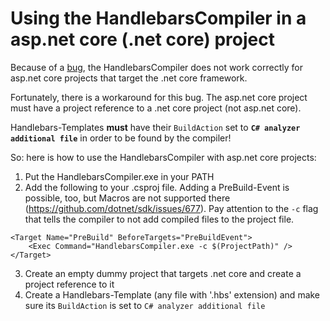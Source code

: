 ﻿# Using the HandlebarsCompiler in a asp.net core (.net core) project

Because of a [bug](https://github.com/dotnet/roslyn/issues/20808), the HandlebarsCompiler does not work correctly for asp.net core projects that target the .net core framework.

Fortunately, there is a workaround for this bug.
The asp.net core project must have a project reference to a .net core project (not asp.net core).

Handlebars-Templates **must** have their `BuildAction` set to **`C# analyzer additional file`** in order to be found by the compiler!

So: here is how to use the HandlebarsCompiler with asp.net core projects:
1. Put the HandlebarsCompiler.exe in your PATH
2. Add the following to your .csproj file. Adding a PreBuild-Event is possible, too, but Macros are not supported there (https://github.com/dotnet/sdk/issues/677).
Pay attention to the `-c` flag that tells the compiler to not add compiled files to the project file.
```
<Target Name="PreBuild" BeforeTargets="PreBuildEvent">
	<Exec Command="HandlebarsCompiler.exe -c $(ProjectPath)" />
</Target>
```
3. Create an empty dummy project that targets .net core and create a project reference to it
4. Create a Handlebars-Template (any file with '.hbs' extension) and make sure its `BuildAction` is set to `C# analyzer additional file`
